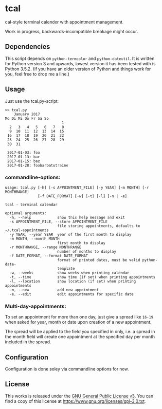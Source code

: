 # tcal

cal-style terminal calender with appointment management.

Work in progress, backwards-incompatible breakage might occur.


## Dependencies

This script depends on `python-termcolor` and `python-dateutil`.
It is written for Python version 3 and upwards, lowest version it has been tested with is Python 3.5.2. (If you have an older version of Python and things work for you, feel free to drop me a line.)


## Usage

Just use the tcal.py-script:

	>> tcal.py
	    January 2017
	Mo Di Mi Do Fr Sa So
	                          1 
	  2   3   4   5   6   7   8 
	  9  10  11  12  13  14  15 
	 16  17  18  19  20  21  22 
	 23  24  25  26  27  28  29 
	 30  31                     
	
	 2017-01-03: foo
	 2017-01-13: bar
	 2017-01-15: baz
	 2017-01-28: foobarbatutraine

### commandline-options:

	usage: tcal.py [-h] [-s APPOINTMENT_FILE] [-y YEAR] [-m MONTH] [-r MONTHRANGE]
	               [-f DATE_FORMAT] [-w] [-t] [-l] [-n | -e]
	
	tcal - terminal calendar
	
	optional arguments:
	  -h, --help            show this help message and exit
	  -s APPOINTMENT_FILE, --store APPOINTMENT_FILE
	                        file storing appointments, defaults to ~/.tcal-appointments
	  -y YEAR, --year YEAR  year of the first month to display
	  -m MONTH, --month MONTH
	                        first month to display
	  -r MONTHRANGE, --range MONTHRANGE
	                        number of months to display
	  -f DATE_FORMAT, --format DATE_FORMAT
	                        format of printed dates, must be valid python-date-
	                        template
	  -w, --weeks           show weeks when printing calendar
	  -t, --time            show time (if set) when printing appointments
	  -l, --location        show location (if set) when printing appointments
	  -n, --new             add new appointment
	  -e, --edit            edit appointments for specific date

### Multi-day-appointments:

To set an appointment for more than one day, just give a spread like `16-19` when asked for year, month or date upon creation of a new appointment.

The spread will be applied to the field you specified in only, i.e. a spread in the month field will create one appointment at the specified day per month included in the spread.


## Configuration

Configuration is done soley via commandline options for now.


## License

This works is released under the [GNU General Public License v3](https://www.gnu.org/licenses/gpl-3.0.txt). You can find a copy of this license at https://www.gnu.org/licenses/gpl-3.0.txt.

